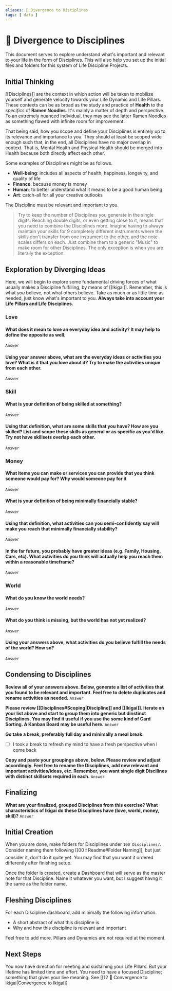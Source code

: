 ```yaml
---
aliases: 🔀 Divergence to Disciplines
tags: [ data ]
---
```

# 🔀 Divergence to Disciplines
This document serves to explore understand what's important and relevant to your life in the form of Disciplines. This will also help you set up the initial files and folders for this system of Life Discipline Projects.

## Initial Thinking
[[Disciplines]] are the context in which action will be taken to mobilize yourself and  generate velocity towards your Life Dynamic and Life Pillars. These contexts can be as broad as the study and practice of **Health** to the *specifics* of **Ramen Noodles**. It's mainly a matter of depth and perspective. To an extremely nuanced individual, they may see the latter Ramen Noodles as something flawed with infinite room for improvement.

That being said, how you scope and define your Disciplines is entirely up to its relevance and importance to you. They should at least be scoped wide enough such that, in the end, all Disciplines have no major overlap in context. That is, Mental Health and Physical Health should be merged into Health because both directly affect each other.

Some examples of Disciplines might be as follows.
- **Well-being**: includes all aspects of health, happiness, longevity, and quality of life
- **Finance**: because money is money
- **Human**: to better understand what it means to be a good human being
- **Art**: catch-all for all your creative outlooks

The Discipline must be relevant and important to you.

> Try to keep the number of Disciplines you generate in the single digits. Reaching double digits, or even getting close to it, means that you need to combine the Disciplines more. Imagine having to always maintain your skills for 9 completely different instruments where the skills don't transfer from one instrument to the other, and the note scales differs on each. Just combine them to a generic "Music" to make room for other Disciplines. The only exception is when you are literally the exception.

## Exploration by Diverging Ideas
Here, we will begin to explore some fundamental driving forces of what usually makes a Discipline fulfilling, by means of [[Ikigai]]. Remember, this is what *you* believe, not what others believe. Take as much or as little time as needed, just know what's important to you. **Always take into account your Life Pillars and Life Disciplines.**

### Love
#### What does it mean to love an everyday idea and activity? It may help to define the opposite as well.
`Answer`

#### Using your answer above, what are the everyday ideas or activities you love? What is it that you love about it? Try to make the activities unique from each other.
`Answer`

### Skill
#### What is your definition of being skilled at something?
`Answer`

#### Using that definition, what are some skills that you have? How are you skilled? List and scope these skills as general or as specific as you'd like. Try not have skillsets overlap each other.
`Answer`

### Money
#### What items you can make or services you can provide that you think someone would pay for? Why would someone pay for it
`Answer`

#### What is your definition of being minimally financially stable?
`Answer`

#### Using that definition, what activities can you semi-confidently say will make you reach that minimally financially stability?
`Answer`

#### In the far future, you probably have greater ideas (e.g. Family, Housing, Cars, etc). What activities do you think will actually help you reach them within a reasonable timeframe?
`Answer`

### World
#### What do you know the world needs?
`Answer`

#### What do you think is missing, but the world has not yet realized?
`Answer`

#### Using your answers above, what activities do you believe fulfill the needs of the world? How so?
`Answer`

## Condensing to Disciplines
**Review all of your answers above. Below, generate a list of activities that you found to be relevant and important. Feel free to delete duplicates and rename activities as needed.**
`Answer`

**Please review [[Disciplines#Scoping|Discipline]] and [[Ikigai]]. Iterate on your list above and start to group them into generic but dinstinct Disciplines. You may find it useful if you use the some kind of Card Sorting. A Kanban Board may be useful here.**
`Answer`

**Go take a break, preferably full day and minimally a meal break.**
- [ ] I took a break to refresh my mind to have a fresh perspective when I come back

**Copy and paste your groupings above, below. Please review and adjust accordingly. Feel free to rename the Disciplines, add new relevant and important activities/ideas, etc. Remember, you want single digit Discilines with distinct skillsets required in each.**
`Answer`

## Finalizing
**What are your finalized, grouped Disciplines from this exercise? What characteristics of Ikigai do these Disciplines have (love, world, money, skill)?**
`Answer`

## Initial Creation
When you are done, make folders for Disciplines under `100 Disciplines/`. Consider naming them following [[00 ❗ Readme#Folder Naming]], but just consider it, don't do it quite yet. You may find that you want it ordered differently after finishing setup.

Once the folder is created, create a Dashboard that will serve as the master note for that Discipline. Name it whatever you want, but I suggest havng it the same as the folder name.

## Fleshing Disciplines
For each Discipline dashboard, add minimally the following information.
- A short abstract of what this discipline is
- Why and how this discipline is relevant and important 

Feel free to add more. Pillars and Dynamics are not required at the moment.

## Next Steps
You now have direction for meeting and sustaining your Life Pillars. But your lifetime has limited time and effort. You need to have a focused Discipline; something that gives your live meaning. See [[12 🔂 Convergence to Ikigai|Convergence to Ikigai]]